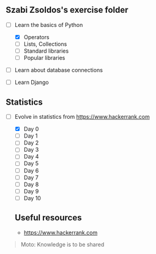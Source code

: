 ## Szabi Zsoldos's exercise folder

- [ ] Learn the basics of Python
  - [x] Operators
  - [ ] Lists, Collections
  - [ ] Standard libraries
  - [ ] Popular libraries
- [ ] Learn about database connections
- [ ] Learn Django


## Statistics
- [ ] Evolve in statistics from https://www.hackerrank.com
  - [x] Day 0
  - [ ] Day 1
  - [ ] Day 2
  - [ ] Day 3
  - [ ] Day 4
  - [ ] Day 5
  - [ ] Day 6
  - [ ] Day 7
  - [ ] Day 8
  - [ ] Day 9
  - [ ] Day 10
  
  ## Useful resources
  
  - https://www.hackerrank.com

> Moto: Knowledge is to be shared
